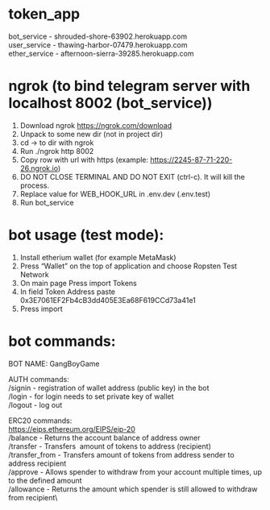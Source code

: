 # token_app
bot_service - shrouded-shore-63902.herokuapp.com\
user_service - thawing-harbor-07479.herokuapp.com\
ether_service - afternoon-sierra-39285.herokuapp.com

# ngrok (to bind telegram server with localhost 8002 (bot_service))
1. Download ngrok https://ngrok.com/download
2. Unpack to some new dir (not in project dir)
3. cd -> to dir with ngrok
4. Run ./ngrok http 8002
5. Copy row with url with https (example: https://2245-87-71-220-26.ngrok.io)
6. DO NOT CLOSE TERMINAL AND DO NOT EXIT (ctrl-c). It will kill the process.
7. Replace value for WEB_HOOK_URL in .env.dev (.env.test)
8. Run bot_service

# bot usage (test mode):
1. Install etherium wallet (for example MetaMask)
2. Press “Wallet” on the top of application and choose Ropsten Test Network
3. On main page Press import Tokens
4. In field Token Address paste 0x3E7061EF2Fb4cB3dd405E3Ea68F619CCd73a41e1
5. Press import

# bot commands:
BOT NAME: GangBoyGame

AUTH commands:\
/signin - registration of wallet address (public key) in the bot\
/login - for login needs to set private key of wallet\
/logout - log out

ERC20 commands:\
https://eips.ethereum.org/EIPS/eip-20 \
/balance - Returns the account balance of address owner\
/transfer - Transfers  amount of tokens to address (recipient)\
/transfer_from - Transfers amount of tokens from address sender to address recipient\
/approve - Allows spender to withdraw from your account multiple times, up to the defined amount\
/allowance - Returns the amount which spender is still allowed to withdraw from recipient\

